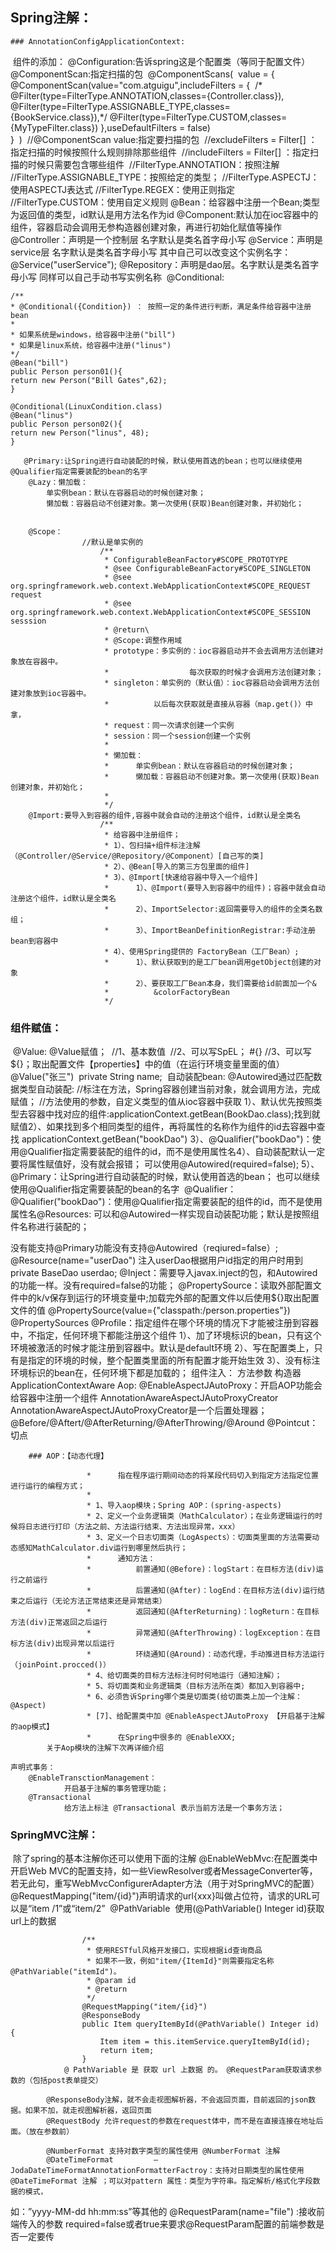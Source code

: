 ## Spring注解：

	### AnnotationConfigApplicationContext:

​	组件的添加：
​		@Configuration:告诉spring这是个配置类（等同于配置文件）
​		@ComponentScan:指定扫描的包
​				@ComponentScans(
​								value = {
​										@ComponentScan(value="com.atguigu",includeFilters = {
​						/*						@Filter(type=FilterType.ANNOTATION,classes={Controller.class}),
​												@Filter(type=FilterType.ASSIGNABLE_TYPE,classes={BookService.class}),*/
​												@Filter(type=FilterType.CUSTOM,classes={MyTypeFilter.class})
​										},useDefaultFilters = false)	
​								}
​								)
​						//@ComponentScan  value:指定要扫描的包
​						//excludeFilters = Filter[] ：指定扫描的时候按照什么规则排除那些组件
​						//includeFilters = Filter[] ：指定扫描的时候只需要包含哪些组件
​						//FilterType.ANNOTATION：按照注解
​						//FilterType.ASSIGNABLE_TYPE：按照给定的类型；
​						//FilterType.ASPECTJ：使用ASPECTJ表达式
​						//FilterType.REGEX：使用正则指定
​						//FilterType.CUSTOM：使用自定义规则
​		@Bean：给容器中注册一个Bean;类型为返回值的类型，id默认是用方法名作为id
​		@Component:默认加在ioc容器中的组件，容器启动会调用无参构造器创建对象，再进行初始化赋值等操作
​		@Controller：声明是一个控制层 名字默认是类名首字母小写
​		@Service：声明是service层 名字默认是类名首字母小写 其中自己可以改变这个实例名字：	@Service("userService");
​		@Repository：声明是dao层。名字默认是类名首字母小写 同样可以自己手动书写实例名称
​		@Conditional:
​					

	/**
	* @Conditional({Condition}) ： 按照一定的条件进行判断，满足条件给容器中注册bean
	* 
	* 如果系统是windows，给容器中注册("bill")
	* 如果是linux系统，给容器中注册("linus")
	*/
	@Bean("bill")
	public Person person01(){
	return new Person("Bill Gates",62);
	}
	
	@Conditional(LinuxCondition.class)
	@Bean("linus")
	public Person person02(){
	return new Person("linus", 48);
	}
		
 	   @Primary:让Spring进行自动装配的时候，默认使用首选的bean；也可以继续使用 @Qualifier指定需要装配的bean的名字
		@Lazy：懒加载：
	 		单实例bean：默认在容器启动的时候创建对象；
	 		懒加载：容器启动不创建对象。第一次使用(获取)Bean创建对象，并初始化；
				

		@Scope：
					//默认是单实例的
						/**
						 * ConfigurableBeanFactory#SCOPE_PROTOTYPE    
						 * @see ConfigurableBeanFactory#SCOPE_SINGLETON  
						 * @see org.springframework.web.context.WebApplicationContext#SCOPE_REQUEST  request
						 * @see org.springframework.web.context.WebApplicationContext#SCOPE_SESSION	 sesssion
						 * @return\
						 * @Scope:调整作用域
						 * prototype：多实例的：ioc容器启动并不会去调用方法创建对象放在容器中。
						 * 					每次获取的时候才会调用方法创建对象；
						 * singleton：单实例的（默认值）：ioc容器启动会调用方法创建对象放到ioc容器中。
						 * 			以后每次获取就是直接从容器（map.get()）中拿，
						 * request：同一次请求创建一个实例
						 * session：同一个session创建一个实例
						 * 
						 * 懒加载：
						 * 		单实例bean：默认在容器启动的时候创建对象；
						 * 		懒加载：容器启动不创建对象。第一次使用(获取)Bean创建对象，并初始化；
						 * 
						 */
		@Import:要导入到容器的组件,容器中就会自动的注册这个组件，id默认是全类名
						/**
						 * 给容器中注册组件；
						 * 1）、包扫描+组件标注注解（@Controller/@Service/@Repository/@Component）[自己写的类]
						 * 2）、@Bean[导入的第三方包里面的组件]
						 * 3）、@Import[快速给容器中导入一个组件]
						 * 		1）、@Import(要导入到容器中的组件)；容器中就会自动注册这个组件，id默认是全类名
						 * 		2）、ImportSelector:返回需要导入的组件的全类名数组；
						 * 		3）、ImportBeanDefinitionRegistrar:手动注册bean到容器中
						 * 4）、使用Spring提供的 FactoryBean（工厂Bean）;
						 * 		1）、默认获取到的是工厂bean调用getObject创建的对象
						 * 		2）、要获取工厂Bean本身，我们需要给id前面加一个&
						 * 			&colorFactoryBean
						 */
	
### 组件赋值：

​	@Value: @Value赋值；
​				//1、基本数值
​				//2、可以写SpEL； #{}
​				//3、可以写${}；取出配置文件【properties】中的值（在运行环境变量里面的值）
​				@Value("张三")
​				private String name;
​	自动装配bean: @Autowired通过匹配数据类型自动装配:
​					//标注在方法，Spring容器创建当前对象，就会调用方法，完成赋值；
​					//方法使用的参数，自定义类型的值从ioc容器中获取
​					1）、默认优先按照类型去容器中找对应的组件:applicationContext.getBean(BookDao.class);找到就赋值
​			  		2）、如果找到多个相同类型的组件，再将属性的名称作为组件的id去容器中查找
​			 							applicationContext.getBean("bookDao")
​			  		3）、@Qualifier("bookDao")：使用@Qualifier指定需要装配的组件的id，而不是使用属性名
​			  		4）、自动装配默认一定要将属性赋值好，没有就会报错；
​			  			可以使用@Autowired(required=false);
​			  		5）、@Primary：让Spring进行自动装配的时候，默认使用首选的bean；
​			 				也可以继续使用@Qualifier指定需要装配的bean的名字	
​						@Qualifier：
​									@Qualifier("bookDao")：使用@Qualifier指定需要装配的组件的id，而不是使用属性名
​						@Resources:
​									可以和@Autowired一样实现自动装配功能；默认是按照组件名称进行装配的； 										

没有能支持@Primary功能没有支持@Autowired（reqiured=false）;
										@Resource(name="userDao") 注入userDao根据用户id指定的用户时用到
										private BaseDao<User> userdao;
							@Inject：需要导入javax.inject的包，和Autowired的功能一样。没有required=false的功能；
		@PropertySource：读取外部配置文件中的k/v保存到运行的环境变量中;加载完外部的配置文件以后使用${}取出配置文件的值
							@PropertySource(value={"classpath:/person.properties"})
		@PropertySources
		@Profile：指定组件在哪个环境的情况下才能被注册到容器中，不指定，任何环境下都能注册这个组件
					  1）、加了环境标识的bean，只有这个环境被激活的时候才能注册到容器中。默认是default环境
					  2）、写在配置类上，只有是指定的环境的时候，整个配置类里面的所有配置才能开始生效
					  3）、没有标注环境标识的bean在，任何环境下都是加载的；
	组件注入：
		方法参数
		构造器
		ApplicationContextAware
	Aop:
		@EnableAspectJAutoProxy：开启AOP功能会给容器中注册一个组件 AnnotationAwareAspectJAutoProxyCreator
									AnnotationAwareAspectJAutoProxyCreator是一个后置处理器；
		@Before/@Aftert/@AfterReturning/@AfterThrowing/@Around
		@Pointcut：切点

		### AOP：【动态代理】

					 * 		指在程序运行期间动态的将某段代码切入到指定方法指定位置进行运行的编程方式；
					 * 
					 * 1、导入aop模块；Spring AOP：(spring-aspects)
					 * 2、定义一个业务逻辑类（MathCalculator）；在业务逻辑运行的时候将日志进行打印（方法之前、方法运行结束、方法出现异常，xxx）
					 * 3、定义一个日志切面类（LogAspects）：切面类里面的方法需要动态感知MathCalculator.div运行到哪里然后执行；
					 * 		通知方法：
					 * 			前置通知(@Before)：logStart：在目标方法(div)运行之前运行
					 * 			后置通知(@After)：logEnd：在目标方法(div)运行结束之后运行（无论方法正常结束还是异常结束）
					 * 			返回通知(@AfterReturning)：logReturn：在目标方法(div)正常返回之后运行
					 * 			异常通知(@AfterThrowing)：logException：在目标方法(div)出现异常以后运行
					 * 			环绕通知(@Around)：动态代理，手动推进目标方法运行（joinPoint.procced()）
					 * 4、给切面类的目标方法标注何时何地运行（通知注解）；
					 * 5、将切面类和业务逻辑类（目标方法所在类）都加入到容器中;
					 * 6、必须告诉Spring哪个类是切面类(给切面类上加一个注解：@Aspect)
					 * [7]、给配置类中加 @EnableAspectJAutoProxy 【开启基于注解的aop模式】
					 * 		在Spring中很多的 @EnableXXX;
			关于Aop模块的注解下次再详细介绍

	声明式事务：
		@EnableTransctionManagement：
				开启基于注解的事务管理功能；
		@Transactional
				给方法上标注 @Transactional 表示当前方法是一个事务方法；
### SpringMVC注解：

​		除了spring的基本注解你还可以使用下面的注解
​		@EnableWebMvc:在配置类中开启Web MVC的配置支持，如一些ViewResolver或者MessageConverter等，若无此句，重写WebMvcConfigurerAdapter方法（用于对SpringMVC的配置）
​		@RequestMapping("item/{id}")声明请求的url{xxx}叫做占位符，请求的URL可以是“item /1”或“item/2”
​		@PathVariable
​					使用(@PathVariable() Integer id)获取url上的数据	

					/**
					 * 使用RESTful风格开发接口，实现根据id查询商品
					 * 如果不一致，例如"item/{ItemId}"则需要指定名称@PathVariable("itemId")。
					 * @param id
					 * @return
					 */
					@RequestMapping("item/{id}")
					@ResponseBody
					public Item queryItemById(@PathVariable() Integer id) {
						Item item = this.itemService.queryItemById(id);
						return item;
					}
				@ PathVariable 是 获取 url 上数据 的。 @RequestParam获取请求参数的（包括post表单提交）
	
			@ResponseBody注解，就不会走视图解析器，不会返回页面，目前返回的json数据。如果不加，就走视图解析器，返回页面
			@RequestBody 允许request的参数在request体中，而不是在直接连接在地址后面。（放在参数前）
			
			@NumberFormat 支持对数字类型的属性使用 @NumberFormat 注解
			@DateTimeFormat 		– JodaDateTimeFormatAnnotationFormatterFactroy：支持对日期类型的属性使用 @DateTimeFormat 注解 ；可以对pattern 属性：类型为字符串。指定解析/格式化字段数据的模式，
如：”yyyy-MM-dd hh:mm:ss”等其他的
			@RequestParam(name="file") :接收前端传入的参数 required=false或者true来要求@RequestParam配置的前端参数是否一定要传 